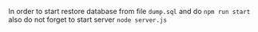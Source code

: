 In order to start restore database from file `dump.sql` 
and do `npm run start`
also do not forget to start server `node server.js`
